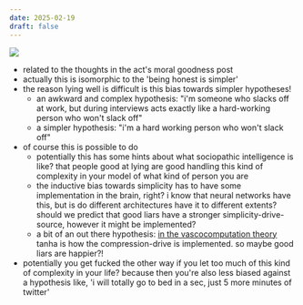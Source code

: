 ```yaml
---
date: 2025-02-19
draft: false
---
```

![](images/file-20250219195756526.png)
- related to the thoughts in the act's moral goodness post
- actually this is isomorphic to the 'being honest is simpler'
- the reason lying well is difficult is this bias towards simpler hypotheses! 
	- an awkward and complex hypothesis: "i'm someone who slacks off at work, but during interviews acts exactly like a hard-working person who won't slack off"
	- a simpler hypothesis: "i'm a hard working person who won't slack off"
- of course this is possible to do
	- potentially this has some hints about what sociopathic intelligence is like? that people good at lying are good handling this kind of complexity in your model of what kind of person you are 
	- the inductive bias towards simplicity has to have some implementation in the brain, right? i know that neural networks have this, but is do different architectures have it to different extents? should we predict that good liars have a stronger simplicity-drive-source, however it might be implemented?
	- a bit of an out there hypothesis: [in the vascocomputation theory](https://opentheory.net/2023/07/principles-of-vasocomputation-a-unification-of-buddhist-phenomenology-active-inference-and-physical-reflex-part-i/) tanha is how the compression-drive is implemented. so maybe good liars are happier?!
- potentially you get fucked the other way if you let too much of this kind of complexity in your life? because then you're also less biased against a hypothesis like, 'i will totally go to bed in a sec, just 5 more minutes of twitter'